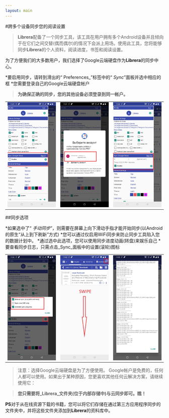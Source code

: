 ```yaml
---
layout: main
---
```


#跨多个设备同步您的阅读设置


> **Librera**配备了一个同步工具，该工具在用户拥有多个Android设备并且倾向于在它们之间交替(偶而偶尔)的情况下会派上用场。使用此工具，您将能够同步**Librera**的个人资料，阅读进度，书签和阅读设置。

为了方便我们的大多数用户，我们选择了Google云端硬盘作为**Librera**的同步中心。

*要启用同步，请转到滑出的“ Preferences_”标签中的“ _Sync_”面板并选中相应的框
*您需要登录自己的Google云端硬盘帐户
 
> **为确保正确的同步，您的其他设备必须登录到同一帐户。**

||||
|-|-|-|
|![](1.jpg)|![](2.jpg)|![](3.jpg)|

##同步选项

*如果选中了“ _手动同步_”，则需要在屏幕上向下滑动手指才能开始同步(以Android的原生“从上到下刷新”方式)
*您可以通过仅启用WiFi同步来防止同步工具陷入您的数据计划中。
*通过选中此选项，您可以使用同步进度动画(转盘)来娱乐自己
*要查看同步日志，只需点击_Sync_面板中的设置(滚轮)图标

||||
|-|-|-|
|![](32.jpg)|![](41.jpg)|![](42.jpg)|

>注意：选择Google云端硬盘是为了方便使用。 Google帐户是免费的，任何人都可以使用。如果出于某种原因，您更喜欢其他任何云解决方案，请继续使用它：

> **您只需要将_Librera_文件夹(位于内部存储中)与云同步即可。瞧！**

**PS**对于从在线资源下载的书籍，您可以将它们存储在通过第三方应用程序同步的文件夹中，并将这些文件夹添加到**Librera**的资料库中。
